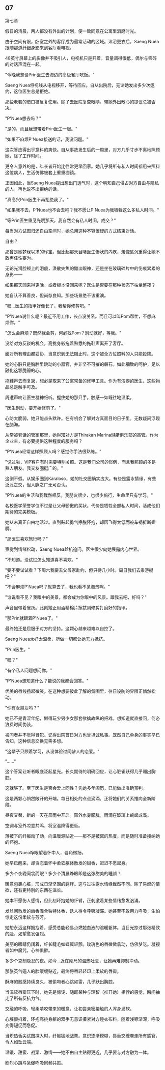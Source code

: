 ## 07

第七章

假日的清晨，两人都没有外出的计划，便一致同意在公寓里消磨时光。

由于空间有限，卧室之外的客厅成为最常活动的区域。沐浴更衣后，Saeng Nuea跟随那道纤细身影来到客厅看电视。

48英寸屏幕上的影像并不吸引人，电视机只是开着，音量调得很低，偶尔与零碎的对话声混在一起。

"今晚我想请Prin医生去海边的高级餐厅吃饭。"

Saeng Nuea将视线从电视移开，等待回应。自从出院后，无论她发出多少次邀约，这位医生总是拒绝。

那些老套的借口被反复使用。除了去医院复查眼睛，带她外出散心的提议总被否决。

"P'Nuea想去吗？"

"是的，而且我想带着Prin医生一起。"

"如果不麻烦P'Nuea接送的话，我没问题。"

这次答应得出乎意料的爽快。自从事故发生后的一周里，对方几乎寸步不离地照顾她，除了工作时间。

更令人意外的是，年长者开始比往常更早回家。她几乎将所有私人时间都用来照料这位病人，生活仿佛被套上重重枷锁。

正因如此，当Saeng Nuea提出想出门透气时，这个明知自己侵占对方自由与隐私的人，再也说不出拒绝的话。

"真高兴Prin医生不再拒绝我了。"

"如果我不去，P'Nuea也不会去吧？我不愿让P'Nuea为我牺牲这么多私人时间。"

"等Prin医生重见光明那天，我自然会有私人时间。成交？"

每当对方试图归还自由空间时，她总用这种不容置疑的方式结束对话。

自由？

那曾是她梦寐以求的珍宝。但比起那天目睹医生惨状的内疚，羞愧感沉重得让她不敢再任性妄为。

无论光滑脸颊上的泪痕，涣散失焦的黯淡眼神，还是坐在玻璃碎片中的伤痕累累的身影——

如果那天回来得更晚，或者根本没回来呢？医生是否要在那种状态下枯坐整夜？

她自认不算善良，但尚存良知。那些场景绝不该重演。

"嗯...医生的指甲好像长了，我帮你修剪吧。"

"P'Nuea说什么呢？最近不用工作，长点没关系。而且可以叫Pom帮忙，不想麻烦你。"

"怎么会麻烦？既然我会剪，何必找Pom？别动就好，等我。"

没给对方反驳的机会，高挑身影拖着熟悉的拖鞋声离开了客厅。

面对所有理由都妥协，当意识到无法阻止时，这个被全方位照料的人只能投降。

她的心脏只是胸腔里跳动的小器官，并非坚不可摧的磐石。如此细致的呵护，足以融化这颗脆弱的心。

拖鞋声去而复返，想必是取来了公寓常备的修甲工具。作为有洁癖的医生，这些物品总是触手可及。

周遭声响让医生凝神细听。握住她的那只手，触感一如既往地温柔。

"医生别动，要开始修剪了。"

心防太脆弱，她只能点头默许。在有机会了解对方真面目的日子里，无数疑问浮现在脑海。

从常被套话的管家那里，她得知对方是Thirakan Marina游艇俱乐部的高管。作为企业主，有必要提供这种程度的服务吗？

"P'Nuea经常这样照顾人吗？感觉你手法很熟练。"

"说过啦，VIP客户有时需要特别关照。这是我们公司的惯例，而且我照顾的多是熟人朋友。我交友圈挺广的。"

这倒不假。从娱乐圈到Karaloso，她的社交圈确实庞大。有些是露水情缘，有些泛泛之交，但人脉之广无可否认。

"P'Nuea的生活和我截然相反。我朋友很少，也很少旅行，生命里只有学习。"

名校医学荣誉学位不过是让父母骄傲的奖状。代价是牺牲全部私人时间，活成他们期待的完美模板。

她从未真正自由地活过。直到鼓起勇气挣脱怀抱，却因飞得太低而被车祸折断翅膀。

"那医生喜欢旅行吗？"

察觉到情绪松动，Saeng Nuea趁机追问。医生很少向她展露内心世界。

"不知道。没试过怎么知道喜不喜欢。"

"要不要试试看？下周六我要去父母家赴约，但只待几小时。周日我们去乘游艇吧？"

"不会麻烦P'Nuea吗？就算去了，我也看不见海景啊。"

"谁说看不见？我眼中的美景，都会成为你眼中的风景。跟我去吧，好吗？"

声音里带着雀跃。此刻她正用酒精棉片擦拭刚修剪打磨好的指甲。

"那Prin就跟着P'Nuea了。"

最终她还是屈服于对方的坚持。这颗心越来越难以自控了。

Saeng Nuea太好太温柔，所做一切都让她无力抵抗。

"Prin医生。"

"嗯？"

"有个私人问题想问你。"

"P'Nuea想知道什么？能说的我都会回答。"

优美的唇线扬起微笑。在这种想要彼此了解的氛围里，往日设防的界限正悄然松动。

"你有女朋友吗？"

她已不是青涩年纪，懒得玩少男少女那套欲擒故纵的把戏。想知道就直接问，何必浪费时间伪装。

被问者并不觉得冒犯。记得出院首日对方也曾坦诚私事。既然自己单身的事实早已告知，这种信息交换无需多想。



"这辈子只顾着学习，从没体验过同龄人的恋爱。"

"......"

这个答案让听者眼底泛起星光。长久期待的明确回应，让心脏雀跃得几乎蹦出胸腔。

这就够了。至于医生是否会爱上同性？凭她多年阅历，已能做出准确预判。

这是两颗心悄然敞开的开端。每日相处的点点滴滴，正将她们的关系推向全新阶段。

昼夜交替，新的一天在晨雨中开启。窗外水雾朦胧，雨滴在玻璃上蜿蜒成溪。

空调与室外凉意共鸣，将室温降得更低。

薄被下的纤躯动了动，向温暖源贴近——那不是被窝的热度，而是随时准备接纳她的怀抱。

Saeng Nuea睁眼望着怀中人，唇角微扬。

她早已醒来，却贪恋着怀中柔软躯体散发的甜香，迟迟不愿起身。

多少个夜晚同衾而眠？多少个清晨睁眼即是这张甜美的睡颜？

暖意包裹心脏，形成日渐坚固的羁绊。这与过往露水情缘截然不同。除了易燃的情欲，还有更特别的东西在滋长。

她本不愿伤人感情，但此刻环抱她的纤臂，正刺激着某些情绪愈发汹涌。

发丝间散发的幽香混合独特体香，诱人得令呼吸凝滞。她甚至不敢用力呼吸，生怕惊走这份柔软与芬芳。

她想永远这样拥抱着，感受总能轻易点燃她血液的温暖躯体。当目光掠过那张精致的脸，渴望愈发强烈。

美丽的眼睛仍闭着，纤长睫毛如蝶翼轻颤。玫瑰色的唇微微翕动，仿佛梦呓。凝视者如中魔咒，心神俱醉。

多少个克制隐忍的夜。如今...近在咫尺的温热吐息，让她再难抑制冲动。

那张英气逼人的脸缓缓贴近，最终将唇轻轻印上柔软的唇瓣。

酥麻的触感持续良久，被偷吻者心跳如雷，几乎跃出胸腔。

当温软唇瓣压下时，她先是惊诧，随即某种与理智（推开她）相悖的感觉，瞬间抽走了所有反抗力气。

交融的呼吸，轻柔啃咬带来的暖意，让初尝亲密接触的人浑身发软。

心脏颤抖着，环抱高挑身躯的双手无意识攥紧对方睡衣布料。随着浅啄渐深，呼吸变得短促而急促。

当炽热舌尖试图探入时，纤躯猛地战栗。意识逐渐模糊，唇舌交缠卷走所有感官，令人如坠云端。

温暖、甜蜜、战栗、激情——她不由自主贴得更近，几乎要与对方融为一体。

剧烈心跳与急促呼吸同频共振。
